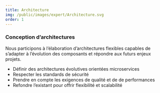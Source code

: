 ```yaml
---
title: Architecture
img: /public/images/expert/Architecture.svg
order: 1
---
```


### Conception d’architectures

Nous participons à l’élaboration d’architectures flexibles capables de s’adapter à l’évolution des composants et répondre aux futurs enjeux projets.

* Définir des architectures évolutives orientées microservices
* Respecter les standards de sécurité
* Prendre en compte les exigences de qualité et de de performances
* Refondre l’existant pour offrir flexibilité et scalabilité
